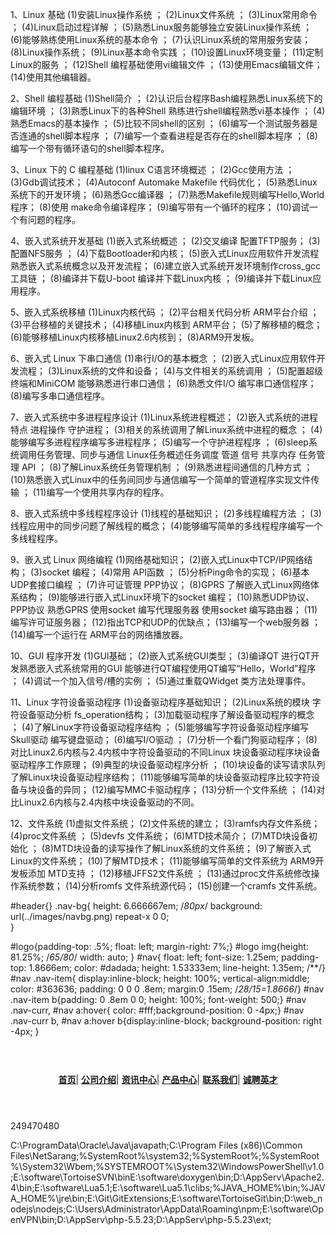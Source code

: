 1、Linux 基础
(1)安装Linux操作系统 ；
(2)Linux文件系统 ；
(3)Linux常用命令 ；
(4)Linux启动过程详解 ；
(5)熟悉Linux服务能够独立安装Linux操作系统 ；
(6)能够熟练使用Linux系统的基本命令 ；
(7)认识Linux系统的常用服务安装；
(8)Linux操作系统；
(9)Linux基本命令实践 ；
(10)设置Linux环境变量；
(11)定制Linux的服务 ； 
(12)Shell 编程基础使用vi编辑文件 ；
(13)使用Emacs编辑文件；
(14)使用其他编辑器。

2、Shell 编程基础
(1)Shell简介 ；
(2)认识后台程序Bash编程熟悉Linux系统下的编辑环境 ；
(3)熟悉Linux下的各种Shell 熟练进行shell编程熟悉vi基本操作 ；
(4)熟悉Emacs的基本操作 ；
(5)比较不同shell的区别 ；
(6)编写一个测试服务器是否连通的shell脚本程序 ；
(7)编写一个查看进程是否存在的shell脚本程序 ；
(8)编写一个带有循环语句的shell脚本程序。

3、Linux 下的 C 编程基础
(1)linux C语言环境概述 ；
(2)Gcc使用方法 ；
(3)Gdb调试技术；
(4)Autoconf Automake Makefile 代码优化；
(5)熟悉Linux系统下的开发环境；
(6)熟悉Gcc编译器 ；
(7)熟悉Makefile规则编写Hello,World程序； 
(8)使用 make命令编译程序；
(9)编写带有一个循环的程序；
(10)调试一个有问题的程序。

4、嵌入式系统开发基础
(1)嵌入式系统概述 ；
(2)交叉编译 配置TFTP服务； 
(3)配置NFS服务 ；
(4)下载Bootloader和内核； 
(5)嵌入式Linux应用软件开发流程熟悉嵌入式系统概念以及开发流程； 
(6)建立嵌入式系统开发环境制作cross_gcc工具链 ；
(8)编译并下载U-boot 编译并下载Linux内核 ；
(9)编译并下载Linux应用程序。

5、嵌入式系统移植
(1)Linux内核代码 ；
(2)平台相关代码分析 ARM平台介绍 ；
(3)平台移植的关键技术； 
(4)移植Linux内核到 ARM平台； 
(5)了解移植的概念； 
(6)能够移植Linux内核移植Linux2.6内核到； 
(8)ARM9开发板。

6、嵌入式 Linux 下串口通信
(1)串行I/O的基本概念 ；
(2)嵌入式Linux应用软件开发流程； 
(3)Linux系统的文件和设备； 
(4)与文件相关的系统调用 ；
(5)配置超级终端和MiniCOM 能够熟悉进行串口通信； 
(6)熟悉文件I/O 编写串口通信程序； 
(8)编写多串口通信程序。

7、嵌入式系统中多进程程序设计
(1)Linux系统进程概述； 
(2)嵌入式系统的进程特点 进程操作 守护进程； 
(3)相关的系统调用了解Linux系统中进程的概念 ；
(4)能够编写多进程程序编写多进程程序； 
(5)编写一个守护进程程序 ；
(6)sleep系统调用任务管理、同步与通信 Linux任务概述任务调度 管道 信号 共享内存 任务管理 API ；
(8)了解Linux系统任务管理机制 ；
(9)熟悉进程间通信的几种方式 ；
(10)熟悉嵌入式Linux中的任务间同步与通信编写一个简单的管道程序实现文件传输 ；
(11)编写一个使用共享内存的程序。

8、嵌入式系统中多线程程序设计
(1)线程的基础知识； 
(2)多线程编程方法 ；
(3)线程应用中的同步问题了解线程的概念； 
(4)能够编写简单的多线程程序编写一个多线程程序。

9、嵌入式 Linux 网络编程
(1)网络基础知识； 
(2)嵌入式Linux中TCP/IP网络结构； 
(3)socket 编程； 
(4)常用 API函数 ；
(5)分析Ping命令的实现； 
(6)基本UDP套接口编程 ；
(7)许可证管理 PPP协议； 
(8)GPRS 了解嵌入式Linux网络体系结构； 
(9)能够进行嵌入式Linux环境下的socket 编程； 
(10)熟悉UDP协议、PPP协议 熟悉GPRS 使用socket 编写代理服务器 使用socket 编写路由器； 
(11)编写许可证服务器； 
(12)指出TCP和UDP的优缺点； 
(13)编写一个web服务器 ；
(14)编写一个运行在 ARM平台的网络播放器。

10、GUI 程序开发
(1)GUI基础； 
(2)嵌入式系统GUI类型； 
(3)编译QT 进行QT开发熟悉嵌入式系统常用的GUI 能够进行QT编程使用QT编写“Hello，World”程序 ；
(4)调试一个加入信号/槽的实例 ；
(5)通过重载QWidget 类方法处理事件。

11、Linux 字符设备驱动程序
(1)设备驱动程序基础知识； 
(2)Linux系统的模块 字符设备驱动分析 fs_operation结构； 
(3)加载驱动程序了解设备驱动程序的概念 ；
(4)了解Linux字符设备驱动程序结构 ；
(5)能够编写字符设备驱动程序编写Skull驱动 编写键盘驱动； 
(6)编写I/O驱动 ；
(7)分析一个看门狗驱动程序； 
(8)对比Linux2.6内核与2.4内核中字符设备驱动的不同Linux 块设备驱动程序块设备驱动程序工作原理； 
(9)典型的块设备驱动程序分析 ；
(10)块设备的读写请求队列了解Linux块设备驱动程序结构； 
(11)能够编写简单的块设备驱动程序比较字符设备与块设备的异同； 
(12)编写MMC卡驱动程序； 
(13)分析一个文件系统 ；
(14)对比Linux2.6内核与2.4内核中块设备驱动的不同。

12、文件系统
(1)虚拟文件系统； 
(2)文件系统的建立； 
(3)ramfs内存文件系统； 
(4)proc文件系统 ；
(5)devfs 文件系统； 
(6)MTD技术简介；
(7)MTD块设备初始化 ；
(8)MTD块设备的读写操作了解Linux系统的文件系统； 
(9)了解嵌入式Linux的文件系统； 
(10)了解MTD技术； 
(11)能够编写简单的文件系统为 ARM9开发板添加 MTD支持 ；
(12)移植JFFS2文件系统 ；
(13)通过proc文件系统修改操作系统参数； 
(14)分析romfs 文件系统源代码； 
(15)创建一个cramfs 文件系统。


#header{}
.nav-bg{
	height: 6.666667em; /*80px*/
	background: url(../images/navbg.png) repeat-x 0 0;	
}

#logo{padding-top: .5%; float: left; margin-right: 7%;}
#logo img{height: 81.25%; /*65/80*/ width: auto; }
#nav{ float: left; font-size: 1.25em;  padding-top: 1.8666em; color: #dadada; height: 1.53333em; line-height: 1.35em; /**/}
#nav .nav-item{ display:inline-block; height: 100%; vertical-align:middle; color: #363636; padding: 0 0 0 .8em;  margin:0 .15em; /*28/15=1.8666*/}
#nav .nav-item b{padding: 0 .8em 0 0; height: 100%; font-weight: 500;}
#nav .nav-curr, #nav a:hover{ color: #fff;background-position: 0 -4px;}
#nav .nav-curr b, #nav a:hover b{display:inline-block;  background-position: right -4px; }

<!--页面导航  开始-->
<header id="header" class="w nav-bg clearfix">
	<div class="block nav-bg">
		<h1 id="logo"><a href="./index.html" title="开天创世游戏 - 官方网站" ><img src="./images/logo.png" alt=""></a></h1>
		<nav id="nav">	
			<a href="./index.html" title="首页" class="nav-item nav-curr"><b>首页</b></a>|
			<a href="./about.html" title="公司介绍" class="nav-item"><b>公司介绍</b></a>|
			<a href="./news.html" title="咨询中心" class="nav-item "><b>资讯中心</b></a>|
			<a href="./product.html" title="产品中心" class="nav-item"><b>产品中心</b></a>|
			<a href="./contact.html" title="联系我们" class="nav-item"><b>联系我们</b></a>|
			<a href="./job.html" title="诚聘英才" class="nav-item"><b>诚聘英才</b></a>
		</nav>
	</div>
</header>
<!--页面导航  结束-->


249470480


C:\ProgramData\Oracle\Java\javapath;C:\Program Files (x86)\Common Files\NetSarang;%SystemRoot%\system32;%SystemRoot%;%SystemRoot%\System32\Wbem;%SYSTEMROOT%\System32\WindowsPowerShell\v1.0\;E:\software\TortoiseSVN\binE:\software\doxygen\bin;D:\AppServ\Apache2.4\bin;E:\software\Lua5.1;E:\software\Lua5.1\clibs;%JAVA_HOME%\bin;%JAVA_HOME%\jre\bin;E:\Git\GitExtensions\;E:\software\TortoiseGit\bin;D:\web_nodejs\nodejs\;C:\Users\Administrator\AppData\Roaming\npm;E:\software\OpenVPN\bin;D:\AppServ\php-5.5.23;D:\AppServ\php-5.5.23\ext;


